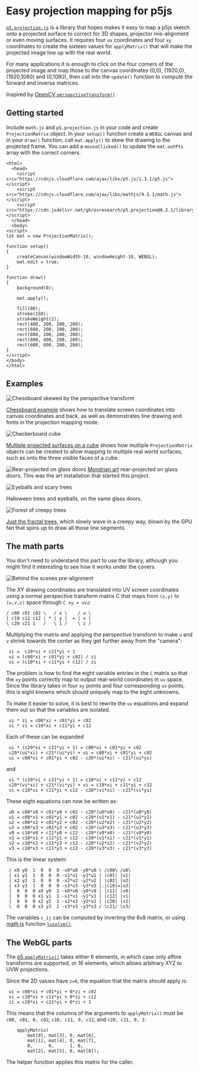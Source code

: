 # Easy projection mapping for p5js

[`p5.projection.js`](https://github.com/osresearch/p5.projection) is a library
that hopes makes it easy to map a p5js sketch onto a projected
surface to correct for 3D shapes, projector mis-alignment or
even moving surfaces.  It requires four `uv` coordinates and four
`xy` coordinates to create the sixteen values for `applyMatrix()`
that will make the projected image line up with the real world.

For many applications it is enough to click on the four corners
of the projected image and map those to the canvas coordinates
(0,0), (1920,0), (1920,1080) and (0,1080), then call into the
`update()` function to compute the forward and inverse matrices.

Inspired by [OpenCV `perspectiveTransform()`](https://docs.opencv.org/3.4/d2/de8/group__core__array.html#gad327659ac03e5fd6894b90025e6900a7)

## Getting started

Include `math.js` and `p5.projection.js` in your code and create `ProjectionMatrix` object.
In your `setup()` function create a `WEBGL` canvas and in your `draw()` function,
call `mat.apply()` to skew the drawing to the projected frame.  You can add a `mouseClicked()`
to update the `mat.outPts` array with the correct corners.

```
<html>
  <head>
    <script src="https://cdnjs.cloudflare.com/ajax/libs/p5.js/1.3.1/p5.js"></script>
    <script src="https://cdnjs.cloudflare.com/ajax/libs/mathjs/9.5.1/math.js"></script>
    <script src="https://cdn.jsdelivr.net/gh/osresearch/p5.projection@0.2.1/library/p5.projection.js"></script>
  </head>
  <body>
<script>
let mat = new ProjectionMatrix();

function setup()
{
	createCanvas(windowWidth-10, windowHeight-10, WEBGL);
	mat.edit = true;
}

function draw()
{
	background(0);

	mat.apply();

	fill(80);
	stroke(150);
	strokeWeight(2);
	rect(400, 200, 200, 200);
	rect(600, 200, 200, 200);
	rect(800, 200, 200, 200);
	rect(800, 400, 200, 200);
	rect(600, 600, 200, 200);
}
</script>
</body>
</html>
```

## Examples

![Chessboard skewed by the perspective transform](images/chessboard.png)

[Chessboard example](examples/chessboard.html) shows how to translate screen coordinates into canvas coordinates
and back, as well as demonstrates line drawing and fonts in the projection mapping mode.

![Checkerboard cube](images/cube.png)

[Multiple projected surfaces on a cube](examples/cube.html) shows how multiple
`ProjectionMatrix` objects can be created to allow mapping to multiple real world
surfaces, such as onto the three visible faces of a cube.

![Rear-projected on glass doors](images/demo.jpg)
[Mondrian art](https://github.com/osresearch/mondriaan) rear-projected on glass doors.
This was the art installation that started this project.

![Eyeballs and scary trees](images/eyeballs.jpg)

Halloween trees and eyeballs, on the same glass doors.

![Forest of creepy trees](images/trees.png)

[Just the fractal trees](examples/trees.html), which slowly wave in a creepy way, blown
by the GPU fan that spins up to draw all those line segments.


## The math parts

You don't need to understand this part to use the library, although
you might find it interesting to see how it works under the covers.

![Behind the scenes pre-alignment](images/alignment.jpg)

The XY drawing coordinates are translated into UV screen coordinates
using a normal perspective transform matrix C that maps from `(x,y)`
to `(u,v,z)` space through `C xy = uvz`:

```
/ c00 c01 c02 \   / x \    / u \
| c10 c11 c12 | * | y |  = | v |
\ c20 c21 1   /   \ 1 /    \ z /
```

Multiplying the matrix and applying the perspective transform to make `u` and `v`
shrink towards the center as they get further away from the "camera":

```
 zi =  c20*xi + c21*yi + 1
 ui = (c00*xi + c01*yi + c02) / zi
 vi = (c10*xi + c11*yi + c12) / zi
```

The problem is how to find the eight variable entries in the `C` matrix
so that the `xy` points correctly map to output real-world coordinates
in `uv` space.  Since the library takes in four `xy` points and four corresponding
`uv` points, this is eight knowns which should uniquely map to the eight
unknowns.

To make it easier to solve, it is best to rewrite the `uv` equations and
expand them out so that the variables are isolated.

```
 ui * zi = c00*xi + c01*yi + c02
 vi * zi = c10*xi + c11*yi + c12
```

Each of these can be expanded

```
 ui * (c20*xi + c21*yi + 1) = c00*xi + c01*yi + c02
 c20*(ui*xi) + c21*(ui*yi) + ui = c00*xi + c01*yi + c02
 ui = c00*xi + c01*yi + c02 - c20*(ui*xi) - c21*(ui*yi)
```

and 

```
 vi * (c20*xi + c21*yi + 1) = c10*xi + c11*yi + c12
 c20*(vi*xi) + c21*(vi*yi) + vi = c10*xi + c11*yi + c12
 vi = c10*xi + c11*yi + c12 - c20*(vi*xi) - c21*(vi*yi)
```

These eight equations can now be written as:

```
 u0 = c00*x0 + c01*y0 + c02 - c20*(u0*x0) - c21*(u0*y0)
 u1 = c00*x1 + c01*y1 + c02 - c20*(u1*x1) - c21*(u1*y1)
 u2 = c00*x2 + c01*y2 + c02 - c20*(u2*x2) - c21*(u2*y2)
 u3 = c00*x3 + c01*y3 + c02 - c20*(u3*x3) - c21*(u3*y3)
 v0 = c10*x0 + c11*y0 + c12 - c20*(v0*x0) - c21*(v0*y0)
 v1 = c10*x1 + c11*y1 + c12 - c20*(v1*x1) - c21*(v1*y1)
 v2 = c10*x2 + c11*y2 + c12 - c20*(v2*x2) - c21*(v2*y2)
 v3 = c10*x3 + c11*y3 + c12 - c20*(v3*x3) - c21*(v3*y3)
```

This is the linear system:

```
 / x0 y0  1  0  0  0 -x0*u0 -y0*u0 \ /c00\ /u0\
 | x1 y1  1  0  0  0 -x1*u1 -y1*u1 | |c01| |u1|
 | x2 y2  1  0  0  0 -x2*u2 -y2*u2 | |c02| |u2|
 | x3 y3  1  0  0  0 -x3*u3 -y3*u3 |.|c10|=|u3|
 |  0  0  0 x0 y0  1 -x0*v0 -y0*v0 | |c11| |v0|
 |  0  0  0 x1 y1  1 -x1*v1 -y1*v1 | |c12| |v1|
 |  0  0  0 x2 y2  1 -x2*v2 -y2*v2 | |c20| |v2|
 \  0  0  0 x3 y3  1 -x3*v3 -y3*v3 / \c21/ \v3/
```

The variables `c_ij` can be computed by inverting the 8x8 matrix,
or using [math.js](https://mathjs.org/) function [`lusolve()`](https://mathjs.org/docs/reference/functions/lusolve.html).

## The WebGL parts

The [p5 `applyMatrix()`](https://p5js.org/reference/#/p5/applyMatrix)
takes either 6 elements, in which case only affine transforms are supported,
or 16 elements, which allows arbitrary XYZ to UVW projections.

Since the 2D values have `z=0`, the equation that the matrix should apply is:

```
 ui = c00*xi + c01*yi + 0*zi + c02
 vi = c10*xi + c11*yi + 0*zi + c12
 zi = c20*xi + c21*yi + 0*zi + 1
```

This means that the columns of the arguments to `applyMatrix()`
must be `c00, c01, 0, c02`, `c10, c11, 0, c12`, and `c20, c21, 0, 1`:

```
	applyMatrix(
		mat[0], mat[3], 0, mat[6],
		mat[1], mat[4], 0, mat[7],
		0,      0,      1, 0,
		mat[2], mat[5], 0, mat[8]);
```

The helper function applies this matrix for the caller.
